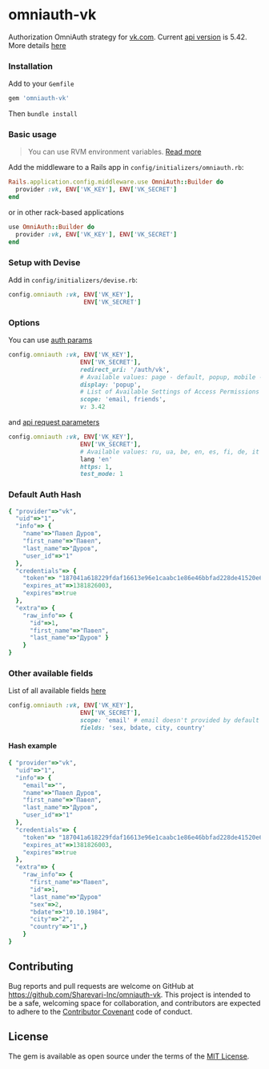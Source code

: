# omniauth-vk
Authorization OmniAuth strategy for [vk.com](https://vk.com). Current [api version](https://vk.com/dev/versions) is 5.42.
More details [here](https://vk.com/dev)
### Installation
Add to your `Gemfile`
```ruby
gem 'omniauth-vk'
```
Then `bundle install`
### Basic usage
> You can use RVM environment variables. [Read more](https://rvm.io/workflow/projects#project-file-versionsconf)

Add the middleware to a Rails app in `config/initializers/omniauth.rb`:
```ruby
Rails.application.config.middleware.use OmniAuth::Builder do
  provider :vk, ENV['VK_KEY'], ENV['VK_SECRET']
end
```
or in other rack-based applications
```ruby
use OmniAuth::Builder do
  provider :vk, ENV['VK_KEY'], ENV['VK_SECRET']
end
```
### Setup with Devise
Add in  `config/initializers/devise.rb`:
```ruby
config.omniauth :vk, ENV['VK_KEY'],
                     ENV['VK_SECRET']
```
### Options
You can use [auth params](https://vk.com/dev/auth_sites)
 ```ruby
config.omniauth :vk, ENV['VK_KEY'],
                     ENV['VK_SECRET'],
                     redirect_uri: '/auth/vk',
                     # Available values: page - default, popup, mobile - default for mobile devices
                     display: 'popup',
                     # List of Available Settings of Access Permissions https://vk.com/dev/permissions
                     scope: 'email, friends',
                     v: 3.42
```
and [api request parameters](https://vk.com/dev/api_requests)
 ```ruby
config.omniauth :vk, ENV['VK_KEY'],
                     ENV['VK_SECRET'],
                     # Available values: ru, ua, be, en, es, fi, de, it
                     lang 'en'
                     https: 1,
                     test_mode: 1
```
### Default Auth Hash
```ruby
{ "provider"=>"vk",
  "uid"=>"1",
  "info"=> {
    "name"=>"Павел Дуров",
    "first_name"=>"Павел",
    "last_name"=>"Дуров",
    "user_id"=>"1"
  },
  "credentials"=> {
    "token"=> "187041a618229fdaf16613e96e1caabc1e86e46bbfad228de41520e63fe45873684c365a14417289599f3",
    "expires_at"=>1381826003,
    "expires"=>true
  },
  "extra"=> {
    "raw_info"=> {
      "id"=>1,
      "first_name"=>"Павел",
      "last_name"=>"Дуров" }
    }
}
```
### Other available fields
List of all available fields [here](https://vk.com/dev/users.get)
 ```ruby
config.omniauth :vk, ENV['VK_KEY'],
                     ENV['VK_SECRET'],
                     scope: 'email' # email doesn't provided by default
                     fields: 'sex, bdate, city, country'
```
#### Hash example
```ruby
{ "provider"=>"vk",
  "uid"=>"1",
  "info"=> {
    "email"=>"",
    "name"=>"Павел Дуров",
    "first_name"=>"Павел",
    "last_name"=>"Дуров",
    "user_id"=>"1"
  },
  "credentials"=> {
    "token"=> "187041a618229fdaf16613e96e1caabc1e86e46bbfad228de41520e63fe45873684c365a14417289599f3",
    "expires_at"=>1381826003,
    "expires"=>true
  },
  "extra"=> {
    "raw_info"=> {
      "first_name"=>"Павел",
      "id"=>1,
      "last_name"=>"Дуров"
      "sex"=>2,
      "bdate"=>"10.10.1984",
      "city"=>"2",
      "country"=>"1",}
    }
}
```
## Contributing
Bug reports and pull requests are welcome on GitHub at https://github.com/Sharevari-Inc/omniauth-vk. This project is intended to be a safe, welcoming space for collaboration, and contributors are expected to adhere to the [Contributor Covenant](contributor-covenant.org) code of conduct.
## License
The gem is available as open source under the terms of the [MIT License](http://opensource.org/licenses/MIT).
